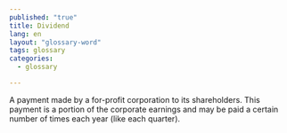 ```yaml
---
published: "true"
title: Dividend
lang: en
layout: "glossary-word"
tags: glossary
categories: 
  - glossary

---
```


A payment made by a for-profit corporation to its shareholders. This payment is a portion of the corporate earnings and may be paid a certain number of times each year (like each quarter).

